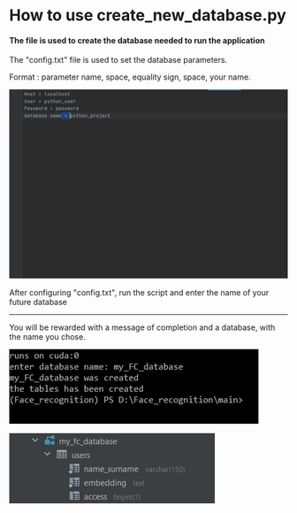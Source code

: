 # How to use create_new_database.py

#### The file is used to create the database needed to run the application

The "config.txt" file is used to set the database parameters.

Format : parameter name, space, equality sign, space, your name.

![markdown logo](Images/config.PNG)

After configuring "config.txt", run the script and enter the name of your future database

---
You will be rewarded with a message of completion and a database, with the name you chose.

![markdown logo](Images/CND_run.PNG)

![markdown logo](Images/createdDatabase.PNG)